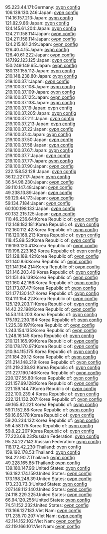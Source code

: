 95.223.44.171:Germany: [ovpn config](vpn/95_223_44_171.ovpn)  
106.139.130.246:Japan: [ovpn config](vpn/106_139_130_246.ovpn)  
114.16.157.213:Japan: [ovpn config](vpn/114_16_157_213.ovpn)  
121.82.9.86:Japan: [ovpn config](vpn/121_82_9_86.ovpn)  
124.145.61.204:Japan: [ovpn config](vpn/124_145_61_204.ovpn)  
124.211.158.114:Japan: [ovpn config](vpn/124_211_158_114.ovpn)  
124.211.158.114:Japan: [ovpn config](vpn/124_211_158_114.ovpn)  
124.215.161.249:Japan: [ovpn config](vpn/124_215_161_249.ovpn)  
126.40.4.15:Japan: [ovpn config](vpn/126_40_4_15.ovpn)  
126.40.61.222:Japan: [ovpn config](vpn/126_40_61_222.ovpn)  
147.192.123.125:Japan: [ovpn config](vpn/147_192_123_125.ovpn)  
150.249.149.65:Japan: [ovpn config](vpn/150_249_149_65.ovpn)  
180.131.155.112:Japan: [ovpn config](vpn/180_131_155_112.ovpn)  
210.148.238.80:Japan: [ovpn config](vpn/210_148_238_80.ovpn)  
219.100.37.1:Japan: [ovpn config](vpn/219_100_37_1.ovpn)  
219.100.37.108:Japan: [ovpn config](vpn/219_100_37_108.ovpn)  
219.100.37.109:Japan: [ovpn config](vpn/219_100_37_109.ovpn)  
219.100.37.125:Japan: [ovpn config](vpn/219_100_37_125.ovpn)  
219.100.37.138:Japan: [ovpn config](vpn/219_100_37_138.ovpn)  
219.100.37.19:Japan: [ovpn config](vpn/219_100_37_19.ovpn)  
219.100.37.205:Japan: [ovpn config](vpn/219_100_37_205.ovpn)  
219.100.37.211:Japan: [ovpn config](vpn/219_100_37_211.ovpn)  
219.100.37.213:Japan: [ovpn config](vpn/219_100_37_213.ovpn)  
219.100.37.22:Japan: [ovpn config](vpn/219_100_37_22.ovpn)  
219.100.37.4:Japan: [ovpn config](vpn/219_100_37_4.ovpn)  
219.100.37.50:Japan: [ovpn config](vpn/219_100_37_50.ovpn)  
219.100.37.58:Japan: [ovpn config](vpn/219_100_37_58.ovpn)  
219.100.37.67:Japan: [ovpn config](vpn/219_100_37_67.ovpn)  
219.100.37.7:Japan: [ovpn config](vpn/219_100_37_7.ovpn)  
219.100.37.77:Japan: [ovpn config](vpn/219_100_37_77.ovpn)  
219.100.37.90:Japan: [ovpn config](vpn/219_100_37_90.ovpn)  
222.158.52.128:Japan: [ovpn config](vpn/222_158_52_128.ovpn)  
36.12.227.17:Japan: [ovpn config](vpn/36_12_227_17.ovpn)  
36.54.98.230:Japan: [ovpn config](vpn/36_54_98_230.ovpn)  
39.110.147.48:Japan: [ovpn config](vpn/39_110_147_48.ovpn)  
49.238.13.89:Japan: [ovpn config](vpn/49_238_13_89.ovpn)  
59.129.44.173:Japan: [ovpn config](vpn/59_129_44_173.ovpn)  
59.134.7.184:Japan: [ovpn config](vpn/59_134_7_184.ovpn)  
60.100.198.133:Japan: [ovpn config](vpn/60_100_198_133.ovpn)  
60.132.215.125:Japan: [ovpn config](vpn/60_132_215_125.ovpn)  
110.46.236.64:Korea Republic of: [ovpn config](vpn/110_46_236_64.ovpn)  
112.148.182.181:Korea Republic of: [ovpn config](vpn/112_148_182_181.ovpn)  
112.160.112.42:Korea Republic of: [ovpn config](vpn/112_160_112_42.ovpn)  
116.120.168.213:Korea Republic of: [ovpn config](vpn/116_120_168_213.ovpn)  
118.45.89.53:Korea Republic of: [ovpn config](vpn/118_45_89_53.ovpn)  
119.193.120.41:Korea Republic of: [ovpn config](vpn/119_193_120_41.ovpn)  
119.196.223.162:Korea Republic of: [ovpn config](vpn/119_196_223_162.ovpn)  
121.128.189.42:Korea Republic of: [ovpn config](vpn/121_128_189_42.ovpn)  
121.140.8.6:Korea Republic of: [ovpn config](vpn/121_140_8_6.ovpn)  
121.141.154.214:Korea Republic of: [ovpn config](vpn/121_141_154_214.ovpn)  
121.146.203.49:Korea Republic of: [ovpn config](vpn/121_146_203_49.ovpn)  
121.151.46.139:Korea Republic of: [ovpn config](vpn/121_151_46_139.ovpn)  
121.160.42.166:Korea Republic of: [ovpn config](vpn/121_160_42_166.ovpn)  
121.173.87.47:Korea Republic of: [ovpn config](vpn/121_173_87_47.ovpn)  
121.177.130.147:Korea Republic of: [ovpn config](vpn/121_177_130_147.ovpn)  
124.111.154.22:Korea Republic of: [ovpn config](vpn/124_111_154_22.ovpn)  
125.129.203.11:Korea Republic of: [ovpn config](vpn/125_129_203_11.ovpn)  
14.42.22.198:Korea Republic of: [ovpn config](vpn/14_42_22_198.ovpn)  
14.53.113.203:Korea Republic of: [ovpn config](vpn/14_53_113_203.ovpn)  
175.192.230.164:Korea Republic of: [ovpn config](vpn/175_192_230_164.ovpn)  
1.225.39.197:Korea Republic of: [ovpn config](vpn/1_225_39_197.ovpn)  
1.243.154.135:Korea Republic of: [ovpn config](vpn/1_243_154_135.ovpn)  
1.248.16.145:Korea Republic of: [ovpn config](vpn/1_248_16_145.ovpn)  
210.121.165.99:Korea Republic of: [ovpn config](vpn/210_121_165_99.ovpn)  
210.178.170.97:Korea Republic of: [ovpn config](vpn/210_178_170_97.ovpn)  
210.94.115.175:Korea Republic of: [ovpn config](vpn/210_94_115_175.ovpn)  
211.184.29.12:Korea Republic of: [ovpn config](vpn/211_184_29_12.ovpn)  
211.214.148.219:Korea Republic of: [ovpn config](vpn/211_214_148_219.ovpn)  
211.219.238.93:Korea Republic of: [ovpn config](vpn/211_219_238_93.ovpn)  
211.227.190.146:Korea Republic of: [ovpn config](vpn/211_227_190_146.ovpn)  
220.127.55.80:Korea Republic of: [ovpn config](vpn/220_127_55_80.ovpn)  
221.157.69.128:Korea Republic of: [ovpn config](vpn/221_157_69_128.ovpn)  
221.159.144.7:Korea Republic of: [ovpn config](vpn/221_159_144_7.ovpn)  
222.100.239.4:Korea Republic of: [ovpn config](vpn/222_100_239_4.ovpn)  
222.121.132.207:Korea Republic of: [ovpn config](vpn/222_121_132_207.ovpn)  
49.165.82.221:Korea Republic of: [ovpn config](vpn/49_165_82_221.ovpn)  
59.11.152.88:Korea Republic of: [ovpn config](vpn/59_11_152_88.ovpn)  
59.16.65.178:Korea Republic of: [ovpn config](vpn/59_16_65_178.ovpn)  
59.20.234.132:Korea Republic of: [ovpn config](vpn/59_20_234_132.ovpn)  
59.4.58.175:Korea Republic of: [ovpn config](vpn/59_4_58_175.ovpn)  
59.8.22.207:Korea Republic of: [ovpn config](vpn/59_8_22_207.ovpn)  
77.223.68.23:Russian Federation: [ovpn config](vpn/77_223_68_23.ovpn)  
95.24.227.142:Russian Federation: [ovpn config](vpn/95_24_227_142.ovpn)  
118.172.42.230:Thailand: [ovpn config](vpn/118_172_42_230.ovpn)  
159.192.178.53:Thailand: [ovpn config](vpn/159_192_178_53.ovpn)  
184.22.90.7:Thailand: [ovpn config](vpn/184_22_90_7.ovpn)  
49.228.165.85:Thailand: [ovpn config](vpn/49_228_165_85.ovpn)  
139.180.147.96:United States: [ovpn config](vpn/139_180_147_96.ovpn)  
163.182.174.159:United States: [ovpn config](vpn/163_182_174_159.ovpn)  
173.198.248.39:United States: [ovpn config](vpn/173_198_248_39.ovpn)  
173.233.73.3:United States: [ovpn config](vpn/173_233_73_3.ovpn)  
207.148.112.140:United States: [ovpn config](vpn/207_148_112_140.ovpn)  
24.118.229.225:United States: [ovpn config](vpn/24_118_229_225.ovpn)  
66.94.120.255:United States: [ovpn config](vpn/66_94_120_255.ovpn)  
74.51.152.232:United States: [ovpn config](vpn/74_51_152_232.ovpn)  
113.166.127.183:Viet Nam: [ovpn config](vpn/113_166_127_183.ovpn)  
171.235.70.207:Viet Nam: [ovpn config](vpn/171_235_70_207.ovpn)  
42.114.152.102:Viet Nam: [ovpn config](vpn/42_114_152_102.ovpn)  
42.119.166.101:Viet Nam: [ovpn config](vpn/42_119_166_101.ovpn)  
